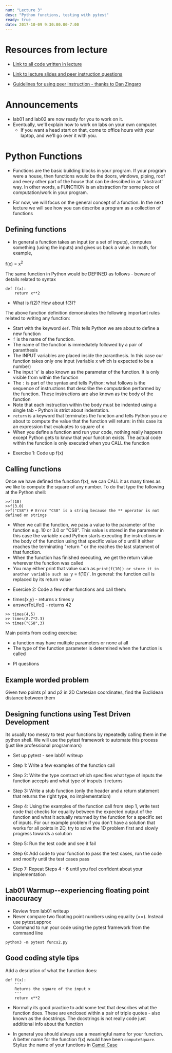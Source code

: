 ```yaml
---
num: "Lecture 3"
desc: "Python functions, testing with pytest"
ready: true
date: 2017-10-09 9:30:00.00-7:00
---
```


# Resources from lecture

* [Link to all code written in lecture](https://github.com/ucsb-cs8-f17/cs8-f17-lecture-code)

* [Link to lecture slides and peer instruction questions](https://drive.google.com/drive/folders/0BxIvQwpl4ocoRy1Pa041SThLUFU?usp=sharing)

* [Guidelines for using peer instruction - thanks to Dan Zingaro](https://drive.google.com/file/d/0BxIvQwpl4ocoX2ZpUjJDZW52Wlk/view?usp=sharing)

# Announcements

* lab01 and lab02 are now ready for you to work on it.
* Eventually, we'll explain how to work on labs on your own computer.
   * If you want a head start on that, come to office hours with your laptop, and we'll go over it with you.


   
# Python Functions

* Functions are the basic building blocks in your program. If your program were a house, then functions would be the doors, windows, piping, roof and every other part of the house that can be descibed in an 'abstract' way. In other words, a FUNCTION is an abstraction for some piece of computation/work in your program. 

* For now, we will focus on the general concept of a function. In the next lecture we will see how you can describe a program as a collection of functions


## Defining functions

* In general a function takes an input (or a set of inputs), computes something (using the inputs) and gives us back a value. In math, for example, 

f(x) = x<sup>2</sup>

The same function in Python would be DEFINED as follows - beware of details related to syntax

```
def f(x):
    return x**2

```
- What is f(2)? How about f(3)?

The above function definition demonstrates the following important rules related to writing any function:

* Start with the keyword `def`. This tells Python we are about to define a new function
* `f` is the name of the function. 
* The name of the function is immediately followed by a pair of paranthesis
* The INPUT variables are placed inside the paranthesis. In this case our function takes only one input (variable x which is expected to be a number)
* The input 'x' is also known as the parameter of the function. It is only visible from within the function
* The `:` is part of the syntax and tells Python: what follows is the sequence of instructions that describe the computation performed by the function. These instructions are also known as the body of the function
* Note that each instruction within the body must be indented using a single tab - Python is strict about indentation.
* `return` is a keyword that terminates the function and tells Python you are about to compute the value that the function will return: in this case its an expression that evaluates to square of x
* When you define a function and run your code, nothing really happens except Python gets to know that your function exists. The actual code within the function is only executed when you CALL the function

- Exercise 1: Code up f(x) 

## Calling functions

Once we have defined the function f(x), we can CALL it as many times as we like to compute the square of any number. To do that type the following at the Python shell:

```
>>f(10)
>>f(3.0)
>>f("CS8") # Error "CS8" is a string because the ** operator is not defined on strings
```

* When we call the function, we pass a value to the parameter of the function e.g. 10 or 3.0 or "CS8". This value is stored in the parameter in this case the variable x and Python starts executing the instructions in the body of the function using that specific value of x until it either reaches the terminating "return " or the reaches the last statement of that function.
* When the function has finished executing, we get the return value wherever the function was called
* You may either print that value such as `print(f(10)) or store it in another variable such as `y = f(10)`. In general: the function call is replaced by its return value


- Exercise 2: Code a few other functions and call them: 
* times(x,y) - returns x times y
* answerToLife() - returns 42 


```
>> times(4,5)
>> times(8.7*2.3)
>> times("CS8",3)
```

Main points from coding exercise:
* a function may have multiple parameters or none at all
* The type of the function parameter is determined when the function is called

- PI questions

## Example worded problem

Given two points p1 and p2 in 2D Cartesian coordinates, find the Euclidean distance between them


## Designing functions using Test Driven Development

Its usually too messy to test your functions by repeatedly calling them in the python shell. We will use the pytest framework to automate this process (just like professional programmars)
* Set up pytest - see lab01 writeup

* Step 1: Write a few examples of the function call
* Step 2: Write the type contract which specifies what type of inputs the function accepts and what type of insputs it returns
* Step 3: Write a stub function (only the header and a return statement that returns the right type, no implementation)
* Step 4: Using the examples of the function call from step 1, write test code that checks for equality between the expected output of the function and what it actually returned by the function for a specific set of inputs. For our example problem if you don't have a solution that works for all points in 2D, try to solve the 1D problem first and slowly progress towards a solution
* Step 5: Run the test code and see it fail
* Step 6: Add code to your function to pass the test cases, run the code and modify until the test cases pass
* Step 7: Repeat Steps 4 - 6 until you feel confident about your implementation



## Lab01 Warmup--experiencing floating point inaccuracy

* Review from lab01 writeup
* Never compare two floating point numbers using equality (==). Instead use pytest.approx
* Command to run your code using the pytest framework from the command line

```
python3 -m pytest funcs2.py
```


## Good coding style tips

Add a desription of what the function does:
```
def f(x):
    '''
    Returns the square of the input x
    '''
    return x**2

```

* Normally its good practice to add some text that describes what the function does. These are enclosed within a pair of triple quotes - also known as the docstrings. The docstrings is not really code just additional info about the function

* In general you should always use a meaningful name for your function. A better name for the function f(x) would have been `computeSquare`. Stylize the name of your functions in [Camel Case](https://en.wikipedia.org/wiki/Camel_case)


















